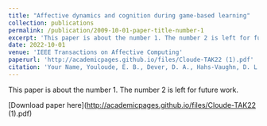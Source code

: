 ```yaml
---
title: "Affective dynamics and cognition during game-based learning"
collection: publications
permalink: /publication/2009-10-01-paper-title-number-1
excerpt: 'This paper is about the number 1. The number 2 is left for future work.'
date: 2022-10-01
venue: 'IEEE Transactions on Affective Computing'
paperurl: 'http://academicpages.github.io/files/Cloude-TAK22 (1).pdf'
citation: 'Your Name, Youloude, E. B., Dever, D. A., Hahs-Vaughn, D. L., Emerson, A. J., Azevedo, R., & Lester, J. (2022). &quot;Affective dynamics and cognition during game-based learning.&quot; <i>IEEE Transactions on Affective Computing<i>, <i>13<i>(4), 1705-1717.'
---
```

This paper is about the number 1. The number 2 is left for future work.

[Download paper here](http://academicpages.github.io/files/Cloude-TAK22 (1).pdf)
